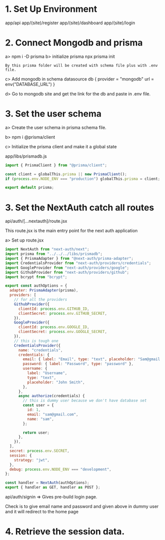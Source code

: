 <!-- START OF TUTORIAL -->

# 1. Set Up Environment

app/api
app/(site)/register
app/(site)/dashboard
app/(site)/login

# 2. Connect Mongodb and prisma

a> npm i -D prisma
b> initialize prisma
npx prisma init

    By this prisma folder will be created with schema file plus with .env file.

c> Add mongodb in schema
datasource db {
provider = "mongodb"
url = env("DATABASE_URL")
}

d> Go to mongodb site and get the link for the db and paste in .env file.

# 3. Set the user schema

a> Create the user schema in prisma schema file.

b> npm i @prisma/client

c> Initialize the prisma client and make it a global state

app/libs/prismadb.js

```js
import { PrismaClient } from "@prisma/client";

const client = globalThis.prisma || new PrismaClient();
if (process.env.NODE_ENV === "production") globalThis.prisma = client;

export default prisma;
```

# 3. Set the NextAuth catch all routes

api/auth/[...nextauth]/route.jsx

This route.jsx is the main entry point for the next auth application

a> Set up route.jsx

```js
import NextAuth from "next-auth/next";
import prisma from "../../../libs/prismadb";
import { PrismaAdapter } from "@next-auth/prisma-adapter";
import CredentialsProvider from "next-auth/providers/credentials";
import GoogleProvider from "next-auth/providers/google";
import GithubProvider from "next-auth/providers/github";
import bcrypt from "bcrypt";

export const authOptions = {
  adapter: PrismaAdapter(prisma),
  providers: [
    // for all the providers
    GithubProvider({
      clientId: process.env.GITHUB_ID,
      clientSecret: process.env.GITHUB_SECRET,
    }),
    GoogleProvider({
      clientId: process.env.GOOGLE_ID,
      clientSecret: process.env.GOOGLE_SECRET,
    }),
    // this is tough one
    CredentialsProvider({
      name: "credentials",
      credentials: {
        email: { label: "Email", type: "text", placeholder: "Sam@gmail.com" },
        password: { label: "Password", type: "password" },
        username: {
          label: "Username",
          type: "text",
          placeholder: "John Smith",
        },
      },
      async authorize(credentials) {
        // this is dummy user because we don't have database set
        const user = {
          id: 1,
          email: "sam@gmail.com",
          name: "sam",
        };

        return user;
      },
    }),
  ],
  secret: process.env.SECRET,
  session: {
    strategy: "jwt",
  },
  debug: process.env.NODE_ENV === "development",
};

const handler = NextAuth(authOptions);
export { handler as GET, handler as POST };
```

<!-- TEST -->

api/auth/signin => Gives pre-build login page.

Check is to give email name and password and given above in dummy user and it will redirect to the home page



# 4. Retrieve the session data.

<!-- server side -->





<!-- Client side -->